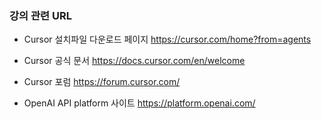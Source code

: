 ### 강의 관련 URL


- Cursor 설치파일 다운로드 페이지
https://cursor.com/home?from=agents <br>

- Cursor 공식 문서
https://docs.cursor.com/en/welcome <br>

- Cursor 포럼
https://forum.cursor.com/   <br>

- OpenAI API platform 사이트
https://platform.openai.com/ <br>
